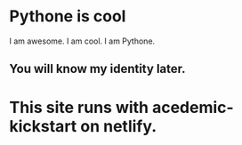 # Pythone is cool
I am awesome. I am cool. I am Pythone.
## You will know my identity later.
# This site runs with acedemic-kickstart on netlify.
